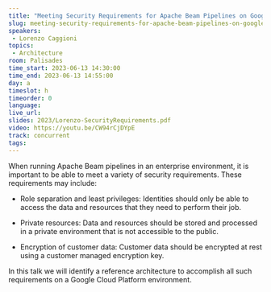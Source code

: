 ```yaml
---
title: "Meeting Security Requirements for Apache Beam Pipelines on Google Cloud"
slug: meeting-security-requirements-for-apache-beam-pipelines-on-google-cloud
speakers:
 - Lorenzo Caggioni
topics:
 - Architecture
room: Palisades
time_start: 2023-06-13 14:30:00
time_end: 2023-06-13 14:55:00
day: a
timeslot: h
timeorder: 0
language: 
live_url: 
slides: 2023/Lorenzo-SecurityRequirements.pdf
video: https://youtu.be/CW94rCjDYpE
track: concurrent
tags:
---
```


When running Apache Beam pipelines in an enterprise environment, it is important to be able to meet a variety of security requirements. These requirements may include:
 
  - Role separation and least privileges: Identities should only be able to access the data and resources that they need to perform their job.
 
 - Private resources: Data and resources should be stored and processed in a private environment that is not accessible to the public.
 
  - Encryption of customer data: Customer data should be encrypted at rest using a customer managed encryption key.
 
 
 
 In this talk we will identify a reference architecture to accomplish all such requirements on a Google Cloud Platform environment.